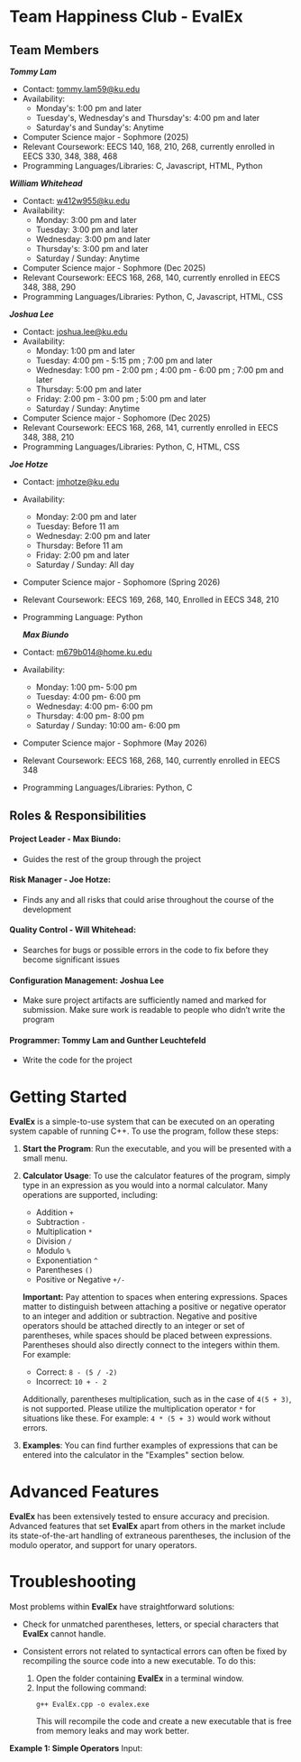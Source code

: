 # Team Happiness Club - EvalEx

## Team Members
***Tommy Lam***
- Contact: tommy.lam59@ku.edu
- Availability:
  - Monday's: 1:00 pm and later
  - Tuesday's, Wednesday's and Thursday's: 4:00 pm and later
  - Saturday's and Sunday's: Anytime
- Computer Science major - Sophmore (2025)
- Relevant Coursework: EECS 140, 168, 210, 268, currently enrolled in EECS 330, 348, 388, 468
- Programming Languages/Libraries: C, Javascript, HTML, Python

***William Whitehead***
- Contact: w412w955@ku.edu
- Availability:
  - Monday: 3:00 pm and later
  - Tuesday: 3:00 pm and later
  - Wednesday: 3:00 pm and later
  - Thursday's: 3:00 pm and later
  - Saturday / Sunday: Anytime
- Computer Science major - Sophmore (Dec 2025)
- Relevant Coursework: EECS 168, 268, 140, currently enrolled in EECS 348, 388, 290
- Programming Languages/Libraries: Python, C, Javascript, HTML, CSS

***Joshua Lee***
- Contact: joshua.lee@ku.edu
- Availability:
  - Monday: 1:00 pm and later
  - Tuesday: 4:00 pm - 5:15 pm ; 7:00 pm and later
  - Wednesday: 1:00 pm - 2:00 pm ; 4:00 pm - 6:00 pm ; 7:00 pm and later
  - Thursday: 5:00 pm and later
  - Friday: 2:00 pm - 3:00 pm ; 5:00 pm and later
  - Saturday / Sunday: Anytime
- Computer Science major - Sophomore (Dec 2025)
- Relevant Coursework: EECS 168, 268, 141, currently enrolled in EECS 348, 388, 210
- Programming Languages/Libraries: Python, C, HTML, CSS

***Joe Hotze***
- Contact: jmhotze@ku.edu
- Availability:
  - Monday: 2:00 pm and later
  - Tuesday: Before 11 am
  - Wednesday: 2:00 pm and later
  - Thursday: Before 11 am
  - Friday: 2:00 pm and later
  - Saturday / Sunday: All day
- Computer Science major - Sophomore (Spring 2026)
- Relevant Coursework: EECS 169, 268, 140, Enrolled in EECS 348, 210
- Programming Language: Python

  ***Max Biundo***
- Contact: m679b014@home.ku.edu
- Availability:
  - Monday: 1:00 pm- 5:00 pm
  - Tuesday: 4:00 pm- 6:00 pm
  - Wednesday: 4:00 pm- 6:00 pm
  - Thursday: 4:00 pm- 8:00 pm
  - Saturday / Sunday: 10:00 am- 6:00 pm
- Computer Science major - Sophmore (May 2026)
- Relevant Coursework: EECS 168, 268, 140, currently enrolled in EECS 348
- Programming Languages/Libraries: Python, C

## Roles & Responsibilities
#### Project Leader - Max Biundo:
- Guides the rest of the group through the project
#### Risk Manager - Joe Hotze:
- Finds any and all risks that could arise throughout the course of the development
#### Quality Control - Will Whitehead:
- Searches for bugs or possible errors in the code to fix before they become significant issues
#### Configuration Management: Joshua Lee
- Make sure project artifacts are sufficiently named and marked for submission. Make sure work is readable to people who didn’t write the program
#### Programmer: Tommy Lam and Gunther Leuchtefeld
- Write the code for the project

# Getting Started

**EvalEx** is a simple-to-use system that can be executed on an operating system capable of running C++. To use the program, follow these steps:

1. **Start the Program**: Run the executable, and you will be presented with a small menu.

2. **Calculator Usage**: To use the calculator features of the program, simply type in an expression as you would into a normal calculator. Many operations are supported, including:

   - Addition `+`
   - Subtraction `-`
   - Multiplication `*`
   - Division `/`
   - Modulo `%`
   - Exponentiation `^`
   - Parentheses `()`
   - Positive or Negative `+/-`

   **Important:** Pay attention to spaces when entering expressions. Spaces matter to distinguish between attaching a positive or negative operator to an integer and addition or subtraction. Negative and positive operators should be attached directly to an integer or set of parentheses, while spaces should be placed between expressions. Parentheses should also directly connect to the integers within them. For example:

   - Correct: `8 - (5 / -2)`
   - Incorrect: `10 + - 2`

   Additionally, parentheses multiplication, such as in the case of `4(5 + 3)`, is not supported. Please utilize the multiplication operator `*` for situations like these. For example: `4 * (5 + 3)` would work without errors.

3. **Examples**: You can find further examples of expressions that can be entered into the calculator in the "Examples" section below.

# Advanced Features

**EvalEx** has been extensively tested to ensure accuracy and precision. Advanced features that set **EvalEx** apart from others in the market include its state-of-the-art handling of extraneous parentheses, the inclusion of the modulo operator, and support for unary operators.

# Troubleshooting

Most problems within **EvalEx** have straightforward solutions:

- Check for unmatched parentheses, letters, or special characters that **EvalEx** cannot handle.
- Consistent errors not related to syntactical errors can often be fixed by recompiling the source code into a new executable. To do this:

  1. Open the folder containing **EvalEx** in a terminal window.
  2. Input the following command:
     ```
     g++ EvalEx.cpp -o evalex.exe
     ```
     This will recompile the code and create a new executable that is free from memory leaks and may work better.

**Example 1: Simple Operators**
Input:




